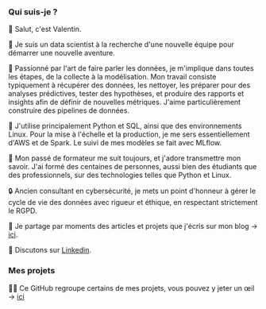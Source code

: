 ### Qui suis-je ?

👋 Salut, c'est Valentin.

💼 Je suis un data scientist à la recherche d'une nouvelle équipe pour démarrer une nouvelle aventure.

👀 Passionné par l'art de faire parler les données, je m'implique dans toutes les étapes, de la collecte à la modélisation. Mon travail consiste typiquement à récupérer des données, les nettoyer, les préparer pour des analyses prédictives, tester des hypothèses, et produire des rapports et insights afin de définir de nouvelles métriques. J'aime particulièrement construire des pipelines de données.

🧰 J'utilise principalement Python et SQL, ainsi que des environnements Linux. Pour la mise à l'échelle et la production, je me sers essentiellement d'AWS et de Spark. Le suivi de mes modèles se fait avec MLflow.

🤝 Mon passé de formateur me suit toujours, et j'adore transmettre mon savoir. J'ai formé des centaines de personnes, aussi bien des étudiants que des professionnels, sur des technologies telles que Python et Linux.

🔒 Ancien consultant en cybersécurité, je mets un point d'honneur à gérer le cycle de vie des données avec rigueur et éthique, en respectant strictement le RGPD.

📝 Je partage par moments des articles et projets que j'écris sur mon blog -> [ici](https://valentin-dumont.com).

📨 Discutons sur [Linkedin](https://www.linkedin.com/in/valentin-dumont-data/).

### Mes projets

🧑‍🔬 Ce GitHub regroupe certains de mes projets, vous pouvez y jeter un œil -> [ici](https://github.com/vdmt-data/vdmt-data/blob/main/projets.md)
<!--
**vdmt-data/vdmt-data** is a ✨ _special_ ✨ repository because its `README.md` (this file) appears on your GitHub profile.

Here are some ideas to get you started:

- 🔭 I’m currently working on ...
- 🌱 I’m currently learning ...
- 👯 I’m looking to collaborate on ...
- 🤔 I’m looking for help with ...
- 💬 Ask me about ...
- 📫 How to reach me: ...
- 😄 Pronouns: ...
- ⚡ Fun fact: ...
-->
